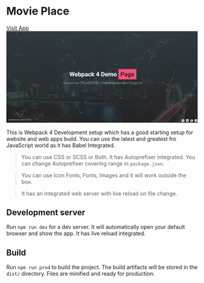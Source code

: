 # Movie Place
[Visit App](https://drejcreative.github.io/webpack-4-setup/)
![Project Screenshot](app.png)

This is Webpack 4 Development setup which has a good starting setup for website and web apps build. You can use the latest and greatest fro JavaScript world as it has Babel Integrated.

> You can use CSS or SCSS or Both. It has Autoprefixer integrated. You can change Autoprefixer covering range in `package.json`.

> You can use Icon Fonts, Fonts, Images and it will work outside the box. 

> It has an integrated web server with live reload on file change.


## Development server
Run `npm run dev` for a dev server. It will automatically open your default browser and show the app. It has live reload integrated.


## Build
Run `npm run prod` to build the project. The build artifacts will be stored in the `dist/` directory. Files are minified and ready for production.
